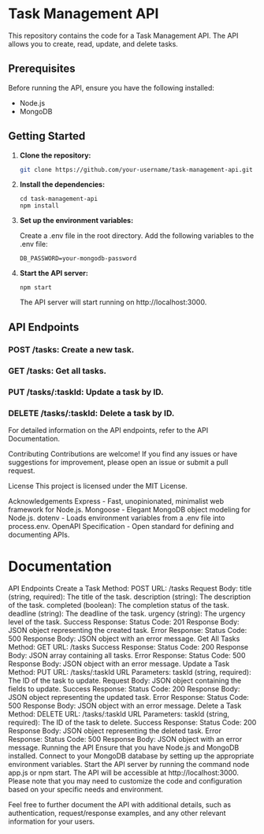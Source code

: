 # Task Management API

This repository contains the code for a Task Management API. The API allows you to create, read, update, and delete tasks.

## Prerequisites

Before running the API, ensure you have the following installed:

- Node.js
- MongoDB

## Getting Started

1. **Clone the repository:**

   ```bash
   git clone https://github.com/your-username/task-management-api.git
   ```

2. **Install the dependencies:**

   ```
   cd task-management-api
   npm install
   ```

3. **Set up the environment variables:**

   Create a .env file in the root directory.
   Add the following variables to the .env file:

   ```
   DB_PASSWORD=your-mongodb-password
   ```

4. **Start the API server:**

   ```
   npm start
   ```

   The API server will start running on http://localhost:3000.

## API Endpoints

### POST /tasks: Create a new task.

### GET /tasks: Get all tasks.

### PUT /tasks/:taskId: Update a task by ID.

### DELETE /tasks/:taskId: Delete a task by ID.

For detailed information on the API endpoints, refer to the API Documentation.

Contributing
Contributions are welcome! If you find any issues or have suggestions for improvement, please open an issue or submit a pull request.

License
This project is licensed under the MIT License.

Acknowledgements
Express - Fast, unopinionated, minimalist web framework for Node.js.
Mongoose - Elegant MongoDB object modeling for Node.js.
dotenv - Loads environment variables from a .env file into process.env.
OpenAPI Specification - Open standard for defining and documenting APIs.

# Documentation

API Endpoints
Create a Task
Method: POST
URL: /tasks
Request Body:
title (string, required): The title of the task.
description (string): The description of the task.
completed (boolean): The completion status of the task.
deadline (string): The deadline of the task.
urgency (string): The urgency level of the task.
Success Response:
Status Code: 201
Response Body: JSON object representing the created task.
Error Response:
Status Code: 500
Response Body: JSON object with an error message.
Get All Tasks
Method: GET
URL: /tasks
Success Response:
Status Code: 200
Response Body: JSON array containing all tasks.
Error Response:
Status Code: 500
Response Body: JSON object with an error message.
Update a Task
Method: PUT
URL: /tasks/:taskId
URL Parameters:
taskId (string, required): The ID of the task to update.
Request Body: JSON object containing the fields to update.
Success Response:
Status Code: 200
Response Body: JSON object representing the updated task.
Error Response:
Status Code: 500
Response Body: JSON object with an error message.
Delete a Task
Method: DELETE
URL: /tasks/:taskId
URL Parameters:
taskId (string, required): The ID of the task to delete.
Success Response:
Status Code: 200
Response Body: JSON object representing the deleted task.
Error Response:
Status Code: 500
Response Body: JSON object with an error message.
Running the API
Ensure that you have Node.js and MongoDB installed.
Connect to your MongoDB database by setting up the appropriate environment variables.
Start the API server by running the command node app.js or npm start.
The API will be accessible at http://localhost:3000.
Please note that you may need to customize the code and configuration based on your specific needs and environment.

Feel free to further document the API with additional details, such as authentication, request/response examples, and any other relevant information for your users.
